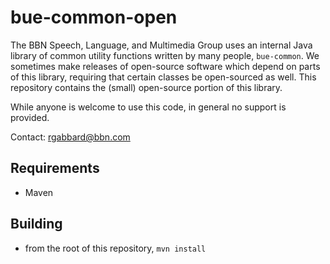 bue-common-open
===============

The BBN Speech, Language, and Multimedia Group uses an internal Java library of common
utility functions written by many people, `bue-common`.  We sometimes make releases of open-source 
software which depend on parts of this library, requiring that certain classes
be open-sourced as well.  This repository contains the (small) open-source 
portion of this library. 

While anyone is welcome to use this code, in general no support is provided.

Contact: rgabbard@bbn.com

## Requirements
* Maven

## Building
* from the root of this repository, `mvn install`
